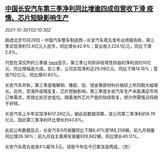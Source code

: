 <!--1635561063000-->
[中国长安汽车第三季净利同比增逾四成但营收下滑 疫情、芯片短缺影响生产](https://cn.reuters.com/article/changan-motors-q3-profit-1030-idCNKBS2HK01V)
------

<div><i>2021-10-30T02:10:30Z</i></div><p>路透北京10月29日 - 中国汽车整车制造商--长安汽车周五发布业绩报告称，第三季实现净利12.6亿元人民币，同比增长42.9%；营业收入224.1亿元，同比下滑2.8%。</p><p>刊登在深交所的三季报 <a href="http://www.szse.cn/disclosure/listed/bulletinDetail/index.html?87ebd7ff-77c7-4c31-a67f-fc374c1d9ca8">here</a>显示，第三季公司除非经常性损益的净利润约10亿元，同比增幅逾九成。前三季，公司实现净利近29.09亿元，同比下降14.16%；营收792亿元，同比增41.83%。</p><p>长安汽车并称，第三季度电解铜、橡胶、铝、铑金等原材料价格较上年同期大幅增长。此外，受海外疫情反复、芯片短缺影响，第三季度长安汽车生产未能满足市场订单需求，库销比处历史低位。随着海外芯片产能的陆续恢复，预计供需情况将趋于好转。</p><p>长安汽车上半年实现净利17.29亿元，据此前数据测算，该公司第二季净利约8.76亿元，因此第三季净利环比增长约43.8%。</p><p>此前公布数据显示，长安汽车9月销量同比下降8.41%至188,258辆，前九月销量同比增26.36%；前九月自主乘用车销量928,662辆，同比增长40.12%。</p><p>长安汽车周五收涨4%报19.5元，该股今年迄今已累涨逾两成。（完）</p>
